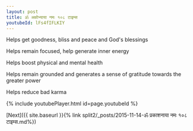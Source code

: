 ```yaml
---
layout: post
title: ॐ अक्षोभ्याया नमः १०८ टाइम्स
youtubeId: lFs4fIFLKIY
---
```

 
 
Helps get goodness, bliss and peace and God's blessings
 
Helps remain focused, help generate inner energy 
 
Helps boost physical and mental health 
 
Helps remain grounded and generates a sense of gratitude towards the greater power 
 
Helps reduce bad karma
 
 
 
 


{% include youtubePlayer.html id=page.youtubeId %}
 
[Next]({{ site.baseurl }}{% link  split2/_posts/2015-11-14-ॐ प्रकाशनाया नमः १०८ टाइम्स.md%})
 
